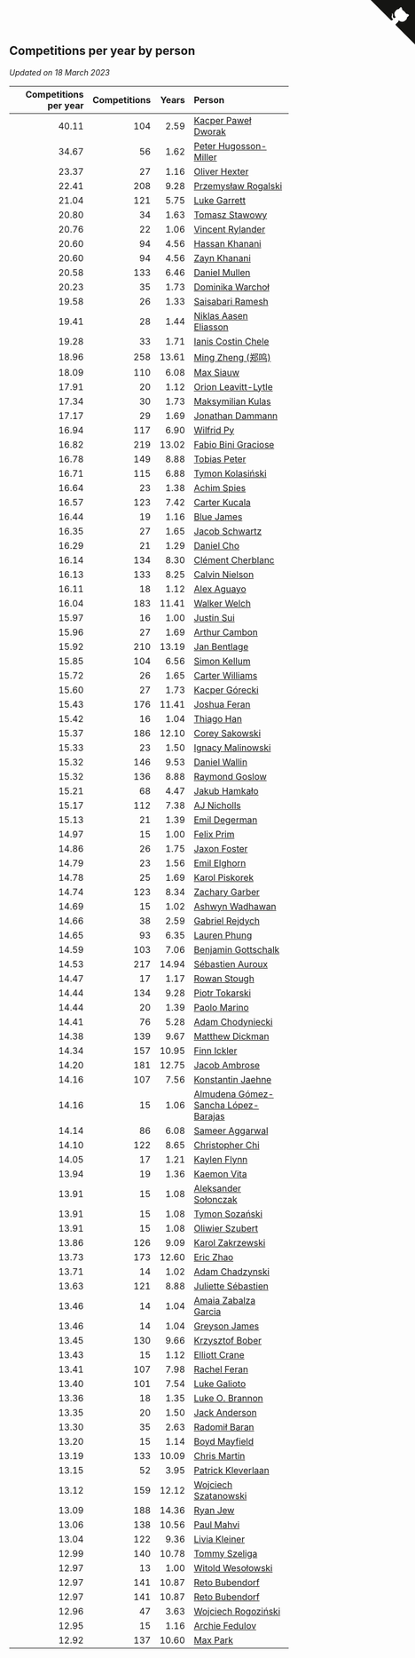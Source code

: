 ## Competitions per year by person

*Updated on 18 March 2023*

| Competitions per year | Competitions | Years | Person |
| ---: | ---: | ---: | :--- |
| 40.11 | 104 | 2.59 | [Kacper Paweł Dworak](https://www.worldcubeassociation.org/persons/2020DWOR01) |
| 34.67 | 56 | 1.62 | [Peter Hugosson-Miller](https://www.worldcubeassociation.org/persons/2021HUGO01) |
| 23.37 | 27 | 1.16 | [Oliver Hexter](https://www.worldcubeassociation.org/persons/2022HEXT01) |
| 22.41 | 208 | 9.28 | [Przemysław Rogalski](https://www.worldcubeassociation.org/persons/2013ROGA02) |
| 21.04 | 121 | 5.75 | [Luke Garrett](https://www.worldcubeassociation.org/persons/2017GARR05) |
| 20.80 | 34 | 1.63 | [Tomasz Stawowy](https://www.worldcubeassociation.org/persons/2021STAW01) |
| 20.76 | 22 | 1.06 | [Vincent Rylander](https://www.worldcubeassociation.org/persons/2022RYLA01) |
| 20.60 | 94 | 4.56 | [Hassan Khanani](https://www.worldcubeassociation.org/persons/2018KHAN26) |
| 20.60 | 94 | 4.56 | [Zayn Khanani](https://www.worldcubeassociation.org/persons/2018KHAN28) |
| 20.58 | 133 | 6.46 | [Daniel Mullen](https://www.worldcubeassociation.org/persons/2016MULL04) |
| 20.23 | 35 | 1.73 | [Dominika Warchoł](https://www.worldcubeassociation.org/persons/2021WARC01) |
| 19.58 | 26 | 1.33 | [Saisabari Ramesh](https://www.worldcubeassociation.org/persons/2021RAME01) |
| 19.41 | 28 | 1.44 | [Niklas Aasen Eliasson](https://www.worldcubeassociation.org/persons/2021ELIA01) |
| 19.28 | 33 | 1.71 | [Ianis Costin Chele](https://www.worldcubeassociation.org/persons/2021CHEL01) |
| 18.96 | 258 | 13.61 | [Ming Zheng (郑鸣)](https://www.worldcubeassociation.org/persons/2009ZHEN11) |
| 18.09 | 110 | 6.08 | [Max Siauw](https://www.worldcubeassociation.org/persons/2017SIAU02) |
| 17.91 | 20 | 1.12 | [Orion Leavitt-Lytle](https://www.worldcubeassociation.org/persons/2022LEAV01) |
| 17.34 | 30 | 1.73 | [Maksymilian Kulas](https://www.worldcubeassociation.org/persons/2021KULA02) |
| 17.17 | 29 | 1.69 | [Jonathan Dammann](https://www.worldcubeassociation.org/persons/2021DAMM01) |
| 16.94 | 117 | 6.90 | [Wilfrid Py](https://www.worldcubeassociation.org/persons/2016PYWI01) |
| 16.82 | 219 | 13.02 | [Fabio Bini Graciose](https://www.worldcubeassociation.org/persons/2010GRAC02) |
| 16.78 | 149 | 8.88 | [Tobias Peter](https://www.worldcubeassociation.org/persons/2014PETE03) |
| 16.71 | 115 | 6.88 | [Tymon Kolasiński](https://www.worldcubeassociation.org/persons/2016KOLA02) |
| 16.64 | 23 | 1.38 | [Achim Spies](https://www.worldcubeassociation.org/persons/2021SPIE01) |
| 16.57 | 123 | 7.42 | [Carter Kucala](https://www.worldcubeassociation.org/persons/2015KUCA01) |
| 16.44 | 19 | 1.16 | [Blue James](https://www.worldcubeassociation.org/persons/2022JAME01) |
| 16.35 | 27 | 1.65 | [Jacob Schwartz](https://www.worldcubeassociation.org/persons/2021SCHW01) |
| 16.29 | 21 | 1.29 | [Daniel Cho](https://www.worldcubeassociation.org/persons/2021CHOD01) |
| 16.14 | 134 | 8.30 | [Clément Cherblanc](https://www.worldcubeassociation.org/persons/2014CHER05) |
| 16.13 | 133 | 8.25 | [Calvin Nielson](https://www.worldcubeassociation.org/persons/2014NIEL03) |
| 16.11 | 18 | 1.12 | [Alex Aguayo](https://www.worldcubeassociation.org/persons/2022AGUA01) |
| 16.04 | 183 | 11.41 | [Walker Welch](https://www.worldcubeassociation.org/persons/2011WELC01) |
| 15.97 | 16 | 1.00 | [Justin Sui](https://www.worldcubeassociation.org/persons/2022SUIJ01) |
| 15.96 | 27 | 1.69 | [Arthur Cambon](https://www.worldcubeassociation.org/persons/2021CAMB01) |
| 15.92 | 210 | 13.19 | [Jan Bentlage](https://www.worldcubeassociation.org/persons/2010BENT01) |
| 15.85 | 104 | 6.56 | [Simon Kellum](https://www.worldcubeassociation.org/persons/2016KELL12) |
| 15.72 | 26 | 1.65 | [Carter Williams](https://www.worldcubeassociation.org/persons/2021WILL06) |
| 15.60 | 27 | 1.73 | [Kacper Górecki](https://www.worldcubeassociation.org/persons/2021GORE01) |
| 15.43 | 176 | 11.41 | [Joshua Feran](https://www.worldcubeassociation.org/persons/2011FERA01) |
| 15.42 | 16 | 1.04 | [Thiago Han](https://www.worldcubeassociation.org/persons/2022HANT01) |
| 15.37 | 186 | 12.10 | [Corey Sakowski](https://www.worldcubeassociation.org/persons/2011SAKO01) |
| 15.33 | 23 | 1.50 | [Ignacy Malinowski](https://www.worldcubeassociation.org/persons/2021MALI02) |
| 15.32 | 146 | 9.53 | [Daniel Wallin](https://www.worldcubeassociation.org/persons/2013WALL03) |
| 15.32 | 136 | 8.88 | [Raymond Goslow](https://www.worldcubeassociation.org/persons/2014GOSL01) |
| 15.21 | 68 | 4.47 | [Jakub Hamkało](https://www.worldcubeassociation.org/persons/2018HAMK01) |
| 15.17 | 112 | 7.38 | [AJ Nicholls](https://www.worldcubeassociation.org/persons/2015NICH04) |
| 15.13 | 21 | 1.39 | [Emil Degerman](https://www.worldcubeassociation.org/persons/2021DEGE01) |
| 14.97 | 15 | 1.00 | [Felix Prim](https://www.worldcubeassociation.org/persons/2022PRIM01) |
| 14.86 | 26 | 1.75 | [Jaxon Foster](https://www.worldcubeassociation.org/persons/2021FOST01) |
| 14.79 | 23 | 1.56 | [Emil Elghorn](https://www.worldcubeassociation.org/persons/2021ELGH01) |
| 14.78 | 25 | 1.69 | [Karol Piskorek](https://www.worldcubeassociation.org/persons/2021PISK01) |
| 14.74 | 123 | 8.34 | [Zachary Garber](https://www.worldcubeassociation.org/persons/2014GARB01) |
| 14.69 | 15 | 1.02 | [Ashwyn Wadhawan](https://www.worldcubeassociation.org/persons/2022WADH02) |
| 14.66 | 38 | 2.59 | [Gabriel Rejdych](https://www.worldcubeassociation.org/persons/2020REJD01) |
| 14.65 | 93 | 6.35 | [Lauren Phung](https://www.worldcubeassociation.org/persons/2016PHUN02) |
| 14.59 | 103 | 7.06 | [Benjamin Gottschalk](https://www.worldcubeassociation.org/persons/2016GOTT01) |
| 14.53 | 217 | 14.94 | [Sébastien Auroux](https://www.worldcubeassociation.org/persons/2008AURO01) |
| 14.47 | 17 | 1.17 | [Rowan Stough](https://www.worldcubeassociation.org/persons/2022STOU01) |
| 14.44 | 134 | 9.28 | [Piotr Tokarski](https://www.worldcubeassociation.org/persons/2013TOKA01) |
| 14.44 | 20 | 1.39 | [Paolo Marino](https://www.worldcubeassociation.org/persons/2021MARI04) |
| 14.41 | 76 | 5.28 | [Adam Chodyniecki](https://www.worldcubeassociation.org/persons/2017CHOD02) |
| 14.38 | 139 | 9.67 | [Matthew Dickman](https://www.worldcubeassociation.org/persons/2013DICK01) |
| 14.34 | 157 | 10.95 | [Finn Ickler](https://www.worldcubeassociation.org/persons/2012ICKL01) |
| 14.20 | 181 | 12.75 | [Jacob Ambrose](https://www.worldcubeassociation.org/persons/2010AMBR01) |
| 14.16 | 107 | 7.56 | [Konstantin Jaehne](https://www.worldcubeassociation.org/persons/2015JAEH01) |
| 14.16 | 15 | 1.06 | [Almudena Gómez-Sancha López-Barajas](https://www.worldcubeassociation.org/persons/2022GOME03) |
| 14.14 | 86 | 6.08 | [Sameer Aggarwal](https://www.worldcubeassociation.org/persons/2017AGGA01) |
| 14.10 | 122 | 8.65 | [Christopher Chi](https://www.worldcubeassociation.org/persons/2014CHIC01) |
| 14.05 | 17 | 1.21 | [Kaylen Flynn](https://www.worldcubeassociation.org/persons/2022FLYN01) |
| 13.94 | 19 | 1.36 | [Kaemon Vita](https://www.worldcubeassociation.org/persons/2021VITA01) |
| 13.91 | 15 | 1.08 | [Aleksander Sołonczak](https://www.worldcubeassociation.org/persons/2022SOLO01) |
| 13.91 | 15 | 1.08 | [Tymon Sozański](https://www.worldcubeassociation.org/persons/2022SOZA01) |
| 13.91 | 15 | 1.08 | [Oliwier Szubert](https://www.worldcubeassociation.org/persons/2022SZUB01) |
| 13.86 | 126 | 9.09 | [Karol Zakrzewski](https://www.worldcubeassociation.org/persons/2014ZAKR01) |
| 13.73 | 173 | 12.60 | [Eric Zhao](https://www.worldcubeassociation.org/persons/2010ZHAO19) |
| 13.71 | 14 | 1.02 | [Adam Chadzynski](https://www.worldcubeassociation.org/persons/2022CHAD02) |
| 13.63 | 121 | 8.88 | [Juliette Sébastien](https://www.worldcubeassociation.org/persons/2014SEBA01) |
| 13.46 | 14 | 1.04 | [Amaia Zabalza Garcia](https://www.worldcubeassociation.org/persons/2022GARC03) |
| 13.46 | 14 | 1.04 | [Greyson James](https://www.worldcubeassociation.org/persons/2022JAME02) |
| 13.45 | 130 | 9.66 | [Krzysztof Bober](https://www.worldcubeassociation.org/persons/2013BOBE01) |
| 13.43 | 15 | 1.12 | [Elliott Crane](https://www.worldcubeassociation.org/persons/2022CRAN01) |
| 13.41 | 107 | 7.98 | [Rachel Feran](https://www.worldcubeassociation.org/persons/2015FERA01) |
| 13.40 | 101 | 7.54 | [Luke Galioto](https://www.worldcubeassociation.org/persons/2015GALI02) |
| 13.36 | 18 | 1.35 | [Luke O. Brannon](https://www.worldcubeassociation.org/persons/2021BRAN02) |
| 13.35 | 20 | 1.50 | [Jack Anderson](https://www.worldcubeassociation.org/persons/2021ANDE05) |
| 13.30 | 35 | 2.63 | [Radomił Baran](https://www.worldcubeassociation.org/persons/2020BARA02) |
| 13.20 | 15 | 1.14 | [Boyd Mayfield](https://www.worldcubeassociation.org/persons/2022MAYF01) |
| 13.19 | 133 | 10.09 | [Chris Martin](https://www.worldcubeassociation.org/persons/2013MART03) |
| 13.15 | 52 | 3.95 | [Patrick Kleverlaan](https://www.worldcubeassociation.org/persons/2019KLEV01) |
| 13.12 | 159 | 12.12 | [Wojciech Szatanowski](https://www.worldcubeassociation.org/persons/2011SZAT01) |
| 13.09 | 188 | 14.36 | [Ryan Jew](https://www.worldcubeassociation.org/persons/2008JEWR01) |
| 13.06 | 138 | 10.56 | [Paul Mahvi](https://www.worldcubeassociation.org/persons/2012MAHV01) |
| 13.04 | 122 | 9.36 | [Livia Kleiner](https://www.worldcubeassociation.org/persons/2013KLEI03) |
| 12.99 | 140 | 10.78 | [Tommy Szeliga](https://www.worldcubeassociation.org/persons/2012SZEL01) |
| 12.97 | 13 | 1.00 | [Witold Wesołowski](https://www.worldcubeassociation.org/persons/2022WESO01) |
| 12.97 | 141 | 10.87 | [Reto Bubendorf](https://www.worldcubeassociation.org/persons/2012BUBE01) |
| 12.97 | 141 | 10.87 | [Reto Bubendorf](https://www.worldcubeassociation.org/persons/2012BUBE01) |
| 12.96 | 47 | 3.63 | [Wojciech Rogoziński](https://www.worldcubeassociation.org/persons/2019ROGO04) |
| 12.95 | 15 | 1.16 | [Archie Fedulov](https://www.worldcubeassociation.org/persons/2022FEDU01) |
| 12.92 | 137 | 10.60 | [Max Park](https://www.worldcubeassociation.org/persons/2012PARK03) |


<a href="https://github.com/JustinTimeCuber/wca_statistics" class="github-corner" aria-label="View source on Github"><svg width="80" height="80" viewBox="0 0 250 250" style="fill:#151513; color:#fff; position: absolute; top: 0; border: 0; right: 0;" aria-hidden="true"><path d="M0,0 L115,115 L130,115 L142,142 L250,250 L250,0 Z"></path><path d="M128.3,109.0 C113.8,99.7 119.0,89.6 119.0,89.6 C122.0,82.7 120.5,78.6 120.5,78.6 C119.2,72.0 123.4,76.3 123.4,76.3 C127.3,80.9 125.5,87.3 125.5,87.3 C122.9,97.6 130.6,101.9 134.4,103.2" fill="currentColor" style="transform-origin: 130px 106px;" class="octo-arm"></path><path d="M115.0,115.0 C114.9,115.1 118.7,116.5 119.8,115.4 L133.7,101.6 C136.9,99.2 139.9,98.4 142.2,98.6 C133.8,88.0 127.5,74.4 143.8,58.0 C148.5,53.4 154.0,51.2 159.7,51.0 C160.3,49.4 163.2,43.6 171.4,40.1 C171.4,40.1 176.1,42.5 178.8,56.2 C183.1,58.6 187.2,61.8 190.9,65.4 C194.5,69.0 197.7,73.2 200.1,77.6 C213.8,80.2 216.3,84.9 216.3,84.9 C212.7,93.1 206.9,96.0 205.4,96.6 C205.1,102.4 203.0,107.8 198.3,112.5 C181.9,128.9 168.3,122.5 157.7,114.1 C157.9,116.9 156.7,120.9 152.7,124.9 L141.0,136.5 C139.8,137.7 141.6,141.9 141.8,141.8 Z" fill="currentColor" class="octo-body"></path></svg></a><style>.github-corner:hover .octo-arm{animation:octocat-wave 560ms ease-in-out}@keyframes octocat-wave{0%,100%{transform:rotate(0)}20%,60%{transform:rotate(-25deg)}40%,80%{transform:rotate(10deg)}}@media (max-width:500px){.github-corner:hover .octo-arm{animation:none}.github-corner .octo-arm{animation:octocat-wave 560ms ease-in-out}}</style>
